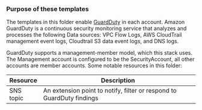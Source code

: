 ### Purpose of these templates
The templates in this folder enable [GuardDuty](https://docs.aws.amazon.com/guardduty/latest/ug/what-is-guardduty.html) in each account. Amazon GuardDuty is a continuous security monitoring service that analyzes and processes the following Data sources: VPC Flow Logs, AWS CloudTrail management event logs, Cloudtrail S3 data event logs, and DNS logs.

GuardDuty supports a management-member model, which this stack uses. The Management account is configured to be the SecurityAccount, all other accounts are member accounts. Some notable resources in this folder:

| Resource  | Description |
|-----------| ----------- |
| SNS topic | An extension point to notify, filter or respond to GuardDuty findings |
